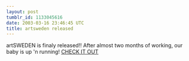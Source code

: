 ```yaml
---
layout: post
tumblr_id: 1133045616  
date: 2003-03-16 23:46:45 UTC
title: artsweden released
---
```


artSWEDEN is finaly released!! After almost two months of working, our baby is up 'n running! <a href="http://artsweden.com/" target="_blank">CHECK IT OUT</a>
